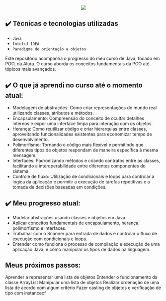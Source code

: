 <p align="center">
<img loading="lazy" src="http://img.shields.io/static/v1?label=STATUS&message=EM%20DESENVOLVIMENTO&color=GREEN&style=for-the-badge"/>
</p>

## ✔️ Técnicas e tecnologias utilizadas

- ``Java``
- ``InteliJ IDEA``
- ``Paradigma de orientação a objetos``

Este repositório acompanha o progresso do meu curso de Java, focado em POO, da Alura. O curso aborda os conceitos fundamentais da POO até tópicos mais avançados.

## ✔️ O que já aprendi no curso até o momento atual:

- Modelagem de abstrações: Como criar representações do mundo real utilizando classes, atributos e métodos.
- Encapsulamento: Compreensão do conceito de ocultar detalhes internos e expor uma interface limpa para interação com os objetos.
- Herança: Como reutilizar código e criar hierarquias entre classes, aproveitando funcionalidades existentes para economizar tempo de desenvolvimento.
- Polimorfismo: Tornando o código mais flexível e permitindo que diferentes tipos de objetos respondam de maneira específica à mesma mensagem.
- Interfaces: Padronizando métodos e criando contratos entre as classes, facilitando a interoperabilidade entre diferentes componentes do sistema.
- Controle de fluxo: Utilização de condicionais e loops para controlar a lógica da aplicação e permitir a execução de tarefas repetitivas e a tomada de decisões baseadas em condições.

## ✔️ Meu progresso atual:

- Modelar abstrações usando classes e objetos em Java.
- Aplicar conceitos fundamentais de encapsulamento, herança, polimorfismo e interfaces.
- Trabalhar com o Scanner para entrada de dados e controlar o fluxo de execução com condicionais e loops.
- Entender como funciona o processo de compilação e execução de uma aplicação Java, e como manipular os tipos de dados na linguagem.

## Meus próximos passos:

Aprender a representar uma lista de objetos
Entender o funcionamento da classe ArrayList
Manipular uma lista de objetos
Realizar ordenação de uma lista de acordo com algum critério
Fazer casting de objetos e verificação de tipo com instanceof

